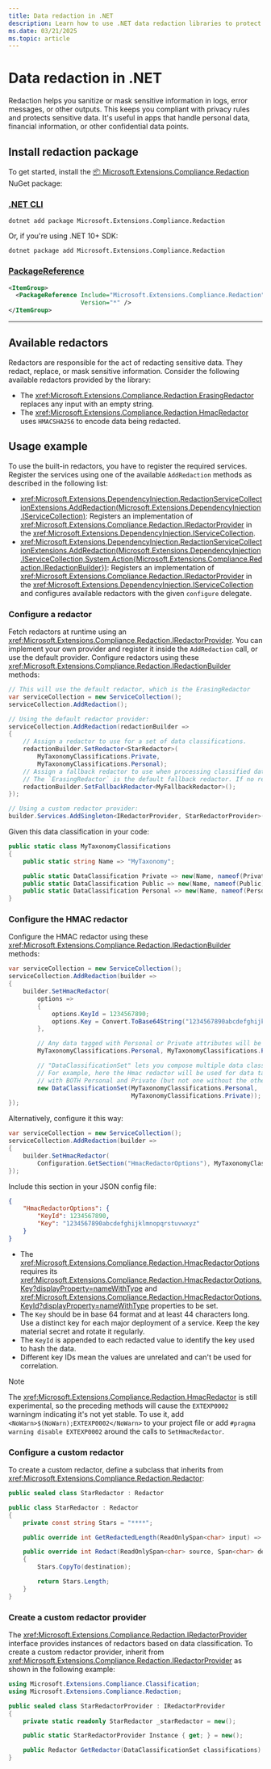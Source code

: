 ```yaml
---
title: Data redaction in .NET
description: Learn how to use .NET data redaction libraries to protect your application's sensitive data.
ms.date: 03/21/2025
ms.topic: article
---
```


# Data redaction in .NET

Redaction helps you sanitize or mask sensitive information in logs, error messages, or other outputs. This keeps you compliant with privacy rules and protects sensitive data. It's useful in apps that handle personal data, financial information, or other confidential data points.

## Install redaction package

To get started, install the [📦 Microsoft.Extensions.Compliance.Redaction](https://www.nuget.org/packages/Microsoft.Extensions.Compliance.Redaction) NuGet package:

### [.NET CLI](#tab/dotnet-cli)

```dotnetcli
dotnet add package Microsoft.Extensions.Compliance.Redaction
```

Or, if you're using .NET 10+ SDK:

```dotnetcli
dotnet package add Microsoft.Extensions.Compliance.Redaction
```

### [PackageReference](#tab/package-reference)

```xml
<ItemGroup>
  <PackageReference Include="Microsoft.Extensions.Compliance.Redaction"
                    Version="*" />
</ItemGroup>
```

---

## Available redactors

Redactors are responsible for the act of redacting sensitive data. They redact, replace, or mask sensitive information. Consider the following available redactors provided by the library:

- The <xref:Microsoft.Extensions.Compliance.Redaction.ErasingRedactor> replaces any input with an empty string.
- The <xref:Microsoft.Extensions.Compliance.Redaction.HmacRedactor> uses `HMACSHA256` to encode data being redacted.

## Usage example

To use the built-in redactors, you have to register the required services. Register the services using one of the available `AddRedaction` methods as described in the following list:

- <xref:Microsoft.Extensions.DependencyInjection.RedactionServiceCollectionExtensions.AddRedaction(Microsoft.Extensions.DependencyInjection.IServiceCollection)>: Registers an implementation of <xref:Microsoft.Extensions.Compliance.Redaction.IRedactorProvider> in the <xref:Microsoft.Extensions.DependencyInjection.IServiceCollection>.
- <xref:Microsoft.Extensions.DependencyInjection.RedactionServiceCollectionExtensions.AddRedaction(Microsoft.Extensions.DependencyInjection.IServiceCollection,System.Action{Microsoft.Extensions.Compliance.Redaction.IRedactionBuilder})>: Registers an implementation of <xref:Microsoft.Extensions.Compliance.Redaction.IRedactorProvider> in the <xref:Microsoft.Extensions.DependencyInjection.IServiceCollection> and configures available redactors with the given `configure` delegate.

### Configure a redactor

Fetch redactors at runtime using an <xref:Microsoft.Extensions.Compliance.Redaction.IRedactorProvider>. You can implement your own provider and register it inside the `AddRedaction` call, or use the default provider. Configure redactors using these <xref:Microsoft.Extensions.Compliance.Redaction.IRedactionBuilder> methods:

```csharp
// This will use the default redactor, which is the ErasingRedactor
var serviceCollection = new ServiceCollection();
serviceCollection.AddRedaction();

// Using the default redactor provider:
serviceCollection.AddRedaction(redactionBuilder =>
{
    // Assign a redactor to use for a set of data classifications.
    redactionBuilder.SetRedactor<StarRedactor>(
        MyTaxonomyClassifications.Private,
        MyTaxonomyClassifications.Personal);
    // Assign a fallback redactor to use when processing classified data for which no specific redactor has been registered.
    // The `ErasingRedactor` is the default fallback redactor. If no redactor is configured for a data classification then the data will be erased.
    redactionBuilder.SetFallbackRedactor<MyFallbackRedactor>();
});

// Using a custom redactor provider:
builder.Services.AddSingleton<IRedactorProvider, StarRedactorProvider>();
```

Given this data classification in your code:

```csharp
public static class MyTaxonomyClassifications
{
    public static string Name => "MyTaxonomy";

    public static DataClassification Private => new(Name, nameof(Private));
    public static DataClassification Public => new(Name, nameof(Public));
    public static DataClassification Personal => new(Name, nameof(Personal));
}
```

### Configure the HMAC redactor

Configure the HMAC redactor using these <xref:Microsoft.Extensions.Compliance.Redaction.IRedactionBuilder> methods:

```csharp
var serviceCollection = new ServiceCollection();
serviceCollection.AddRedaction(builder =>
{
    builder.SetHmacRedactor(
        options =>
        {
            options.KeyId = 1234567890;
            options.Key = Convert.ToBase64String("1234567890abcdefghijklmnopqrstuvwxyz");
        },

        // Any data tagged with Personal or Private attributes will be redacted by the Hmac redactor.
        MyTaxonomyClassifications.Personal, MyTaxonomyClassifications.Private,

        // "DataClassificationSet" lets you compose multiple data classifications:
        // For example, here the Hmac redactor will be used for data tagged
        // with BOTH Personal and Private (but not one without the other).
        new DataClassificationSet(MyTaxonomyClassifications.Personal,
                                  MyTaxonomyClassifications.Private));
});
```

Alternatively, configure it this way:

```csharp
var serviceCollection = new ServiceCollection();
serviceCollection.AddRedaction(builder =>
{
    builder.SetHmacRedactor(
        Configuration.GetSection("HmacRedactorOptions"), MyTaxonomyClassifications.Personal);
});
```

Include this section in your JSON config file:

```json
{
    "HmacRedactorOptions": {
        "KeyId": 1234567890,
        "Key": "1234567890abcdefghijklmnopqrstuvwxyz"
    }
}
```

- The <xref:Microsoft.Extensions.Compliance.Redaction.HmacRedactorOptions> requires its <xref:Microsoft.Extensions.Compliance.Redaction.HmacRedactorOptions.Key?displayProperty=nameWithType> and <xref:Microsoft.Extensions.Compliance.Redaction.HmacRedactorOptions.KeyId?displayProperty=nameWithType> properties to be set.
- The `Key` should be in base 64 format and at least 44 characters long. Use a distinct key for each major deployment of a service. Keep the key material secret and rotate it regularly.
- The `KeyId` is appended to each redacted value to identify the key used to hash the data.
- Different key IDs mean the values are unrelated and can't be used for correlation.

> [!NOTE]
> The <xref:Microsoft.Extensions.Compliance.Redaction.HmacRedactor> is still experimental, so the preceding methods will cause the `EXTEXP0002` warningm indicating it's not yet stable.
> To use it, add `<NoWarn>$(NoWarn);EXTEXP0002</NoWarn>` to your project file or add `#pragma warning disable EXTEXP0002` around the calls to `SetHmacRedactor`.

### Configure a custom redactor

To create a custom redactor, define a subclass that inherits from <xref:Microsoft.Extensions.Compliance.Redaction.Redactor>:

```csharp
public sealed class StarRedactor : Redactor

public class StarRedactor : Redactor
{
    private const string Stars = "****";

    public override int GetRedactedLength(ReadOnlySpan<char> input) => Stars.Length;

    public override int Redact(ReadOnlySpan<char> source, Span<char> destination)
    {
        Stars.CopyTo(destination);

        return Stars.Length;
    }
}
```

### Create a custom redactor provider

The <xref:Microsoft.Extensions.Compliance.Redaction.IRedactorProvider> interface provides instances of redactors based on data classification. To create a custom redactor provider, inherit from <xref:Microsoft.Extensions.Compliance.Redaction.IRedactorProvider> as shown in the following example:

```csharp
using Microsoft.Extensions.Compliance.Classification;
using Microsoft.Extensions.Compliance.Redaction;

public sealed class StarRedactorProvider : IRedactorProvider
{
    private static readonly StarRedactor _starRedactor = new();

    public static StarRedactorProvider Instance { get; } = new();

    public Redactor GetRedactor(DataClassificationSet classifications) => _starRedactor;
}
```
